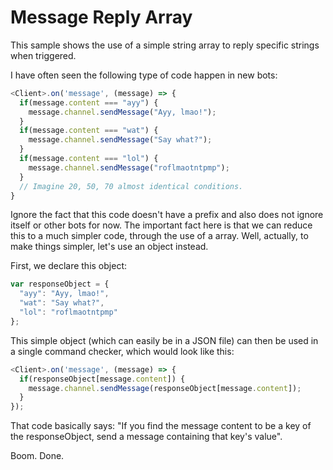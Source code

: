 # Message Reply Array

This sample shows the use of a simple string array to reply specific strings when triggered.

I have often seen the following type of code happen in new bots:

```js
<Client>.on('message', (message) => {
  if(message.content === "ayy") {
    message.channel.sendMessage("Ayy, lmao!");
  }
  if(message.content === "wat") {
    message.channel.sendMessage("Say what?");
  }
  if(message.content === "lol") {
    message.channel.sendMessage("roflmaotntpmp");
  }
  // Imagine 20, 50, 70 almost identical conditions.
}
```

Ignore the fact that this code doesn't have a prefix and also does not ignore itself or other bots for now. The important fact here is that we can reduce this to a much simpler code, through the use of a array. Well, actually, to make things simpler, let's use an object instead.

First, we declare this object:

```js
var responseObject = {
  "ayy": "Ayy, lmao!",
  "wat": "Say what?",
  "lol": "roflmaotntpmp"
};
```

This simple object \(which can easily be in a JSON file\) can then be used in a single command checker, which would look like this:

```js
<Client>.on('message', (message) => {
  if(responseObject[message.content]) {
    message.channel.sendMessage(responseObject[message.content]);
  }
});
```

That code basically says: "If you find the message content to be a key of the responseObject, send a message containing that key's value".

Boom. Done.

